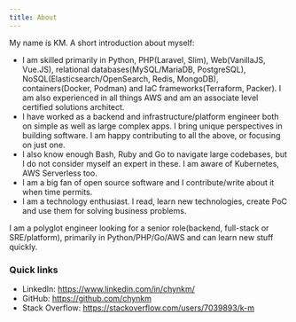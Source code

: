 ```yaml
---
title: About
---
```


My name is KM. A short introduction about myself: 
- I am skilled primarily in Python, PHP(Laravel, Slim), Web(VanillaJS, Vue.JS), relational databases(MySQL/MariaDB, PostgreSQL), NoSQL(Elasticsearch/OpenSearch, Redis, MongoDB), containers(Docker, Podman) and IaC frameworks(Terraform, Packer). I am also experienced in all things AWS and am an associate level certified solutions architect. 
- I have worked as a backend and infrastructure/platform engineer both on simple as well as large complex apps. I bring unique perspectives in building software. I am happy contributing to all the above, or focusing on just one.
- I also know enough Bash, Ruby and Go to navigate large codebases, but I do not consider myself an expert in these. I am aware of Kubernetes, AWS Serverless too.
- I am a big fan of open source software and I contribute/write about it when time permits.
- I am a technology enthusiast. I read, learn new technologies, create PoC and use them for solving business problems.

I am a polyglot engineer looking for a senior role(backend, full-stack or SRE/platform), primarily in Python/PHP/Go/AWS and can learn new stuff quickly.

### Quick links

- LinkedIn: https://www.linkedin.com/in/chynkm/
- GitHub: https://github.com/chynkm
- Stack Overflow: https://stackoverflow.com/users/7039893/k-m